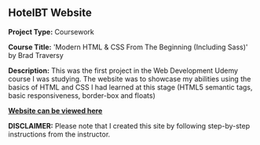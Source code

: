 ## HotelBT Website

**Project Type:** Coursework

**Course Title:** 'Modern HTML & CSS From The Beginning (Including Sass)' by Brad Traversy

**Description:**
This was the first project in the Web Development Udemy course I was studying. The website was to showcase my abilities using the basics of HTML and CSS I had learned at this stage (HTML5 semantic tags, basic responsiveness, border-box and floats)

**[Website can be viewed here](https://hotel.mk-creativedesign.com/)**

**DISCLAIMER:**
Please note that I created this site by following step-by-step instructions from the instructor.
